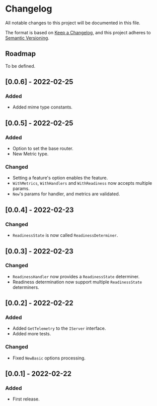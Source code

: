 # Changelog

All notable changes to this project will be documented in this file.

The format is based on [Keep a Changelog](https://keepachangelog.com/en/1.0.0/),
and this project adheres to [Semantic Versioning](https://semver.org/spec/v2.0.0.html).

## Roadmap

To be defined.

## [0.0.6] - 2022-02-25
### Added
- Added mime type constants.
  
## [0.0.5] - 2022-02-25
### Added
- Option to set the base router.
- New Metric type.

### Changed
- Setting a feature's option enables the feature.
- `WithMetrics`, `WithHandlers` and `WithReadiness` now accepts multiple params.
- `New`'s params for handler, and metrics are validated.

## [0.0.4] - 2022-02-23
### Changed
- `ReadinessState` is now called `ReadinessDeterminer`.

## [0.0.3] - 2022-02-23
### Changed
- `ReadinessHandler` now provides a `ReadinessState` determiner.
- Readiness determination now support multiple `ReadinessState` determiners.

## [0.0.2] - 2022-02-22
### Added
- Added `GetTelemetry` to the `IServer` interface.
- Added more tests.

### Changed
- Fixed `NewBasic` options processing.

## [0.0.1] - 2022-02-22
### Added
- First release.
